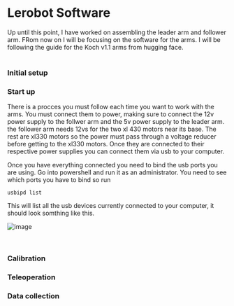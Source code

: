 # Lerobot Software

Up until this point, I have worked on assembling the leader arm and follower arm. FRom now on I will be focusing on the software for the arms. I will be following the guide for the Koch v1.1 arms from hugging face. 
<br><br>

### Initial setup

### Start up
There is a procces you must follow each time you want to work with the arms. You must connect them to power, making sure to connect the 12v power supply to the follwer arm and the 5v power supply to the leader arm. the follower arm needs 12vs for the two xl 430 motors near its base. The rest are xl330 motors so the power must pass through a voltage reducer before getting to the xl330 motors. Once they are connected to their 
respective power supplies you can connect them via usb to your computer.  

Once you have everything connected you need to bind the usb ports you are using. Go into powershell and run it as an administrator. You need to see which ports you have to bind so run
```
usbipd list
```
This will list all the usb devices currently connected to your computer, it should look somthing like this.

![image](https://github.com/user-attachments/assets/09e1785a-d50e-4de0-a4cb-c6a3cc20ff42)


<br>

### Calibration

### Teleoperation 

### Data collection
